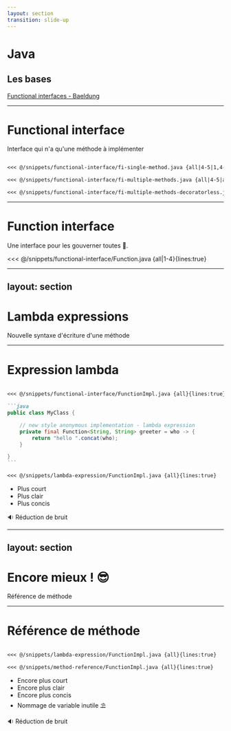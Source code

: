```yaml
---
layout: section
transition: slide-up
---
```

 

# Java

## Les bases

<!-- Footer -->

[Functional interfaces - Baeldung](https://www.baeldung.com/java-8-functional-interfaces)

---

# Functional interface

Interface qui n'a qu'une méthode à implémenter
````md magic-move

<<< @/snippets/functional-interface/fi-single-method.java {all|4-5|1,4-5|all}{lines:true}

<<< @/snippets/functional-interface/fi-multiple-methods.java {all|4-5|all}{lines:true}

<<< @/snippets/functional-interface/fi-multiple-methods-decoratorless.java {all}{lines:true}

````

---

# Function interface

Une interface pour les gouverner toutes 💍.

<<< @/snippets/functional-interface/Function.java {all|1-4}{lines:true}


---
layout: section
---

# Lambda expressions

Nouvelle syntaxe d'écriture d'une méthode


---

# Expression lambda

````md magic-move

<<< @/snippets/functional-interface/FunctionImpl.java {all}{lines:true}

```java
public class MyClass {

    // new style anonymous implementation - lambda expression
    private final Function<String, String> greeter = who -> {
        return "hello ".concat(who);
    }

}
```

<<< @/snippets/lambda-expression/FunctionImpl.java {all}{lines:true}

````
<v-clicks>

- Plus court
- Plus clair
- Plus concis

🔉 Réduction de bruit

</v-clicks>

---
layout: section
---

# Encore mieux ! 😎
Référence de méthode

---

 # Référence de méthode

````md magic-move

<<< @/snippets/lambda-expression/FunctionImpl.java {all}{lines:true}

<<< @/snippets/method-reference/FunctionImpl.java {all}{lines:true}

````

<v-clicks>

- Encore plus court
- Encore plus clair
- Encore plus concis
- Nommage de variable inutile ⛱️

🔉 <span v-mark.red="3">Réduction de bruit</span>

</v-clicks>